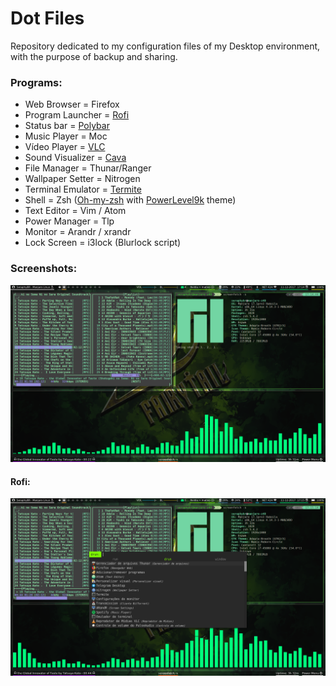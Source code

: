 # Dot Files
Repository dedicated to my configuration files of my Desktop environment, with the purpose of backup and sharing.

### Programs:
* Web Browser =         Firefox 
* Program Launcher =    [Rofi](https://github.com/DaveDavenport/rofi) 
* Status bar =          [Polybar](https://github.com/jaagr/polybar) 
* Music Player =        Moc 
* Vídeo Player =        [VLC](https://www.videolan.org/vlc/) 
* Sound Visualizer =    [Cava](https://github.com/karlstav/cava) 
* File Manager =        Thunar/Ranger 
* Wallpaper Setter =    Nitrogen 
* Terminal Emulator =   [Termite](https://github.com/thestinger/termite) 
* Shell =               Zsh ([Oh-my-zsh](https://github.com/robbyrussell/oh-my-zsh) with [PowerLevel9k](https://github.com/bhilburn/powerlevel9k) theme) 
* Text Editor =         Vim / Atom 
* Power Manager =       Tlp 
* Monitor =             Arandr / xrandr 
* Lock Screen =         i3lock (Blurlock script)


### Screenshots:

![Alt text](https://github.com/SeraphyBR/DotFiles/blob/master/Screenshots/Screenshot1.png "Screenshot 1")

#### Rofi: 

![Alt text]( https://github.com/SeraphyBR/DotFiles/blob/master/Screenshots/screenshot2-rofi.png "Screenshot 2")
